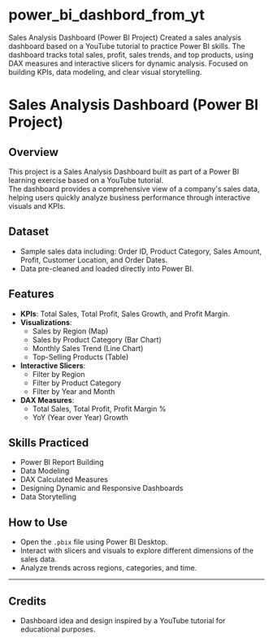 # power_bi_dashbord_from_yt
Sales Analysis Dashboard (Power BI Project) Created a sales analysis dashboard based on a YouTube tutorial to practice Power BI skills. The dashboard tracks total sales, profit, sales trends, and top products, using DAX measures and interactive slicers for dynamic analysis. Focused on building KPIs, data modeling, and clear visual storytelling.

# Sales Analysis Dashboard (Power BI Project)

## Overview
This project is a Sales Analysis Dashboard built as part of a Power BI learning exercise based on a YouTube tutorial.  
The dashboard provides a comprehensive view of a company's sales data, helping users quickly analyze business performance through interactive visuals and KPIs.

## Dataset
- Sample sales data including: Order ID, Product Category, Sales Amount, Profit, Customer Location, and Order Dates.
- Data pre-cleaned and loaded directly into Power BI.

## Features
- **KPIs**: Total Sales, Total Profit, Sales Growth, and Profit Margin.
- **Visualizations**:
  - Sales by Region (Map)
  - Sales by Product Category (Bar Chart)
  - Monthly Sales Trend (Line Chart)
  - Top-Selling Products (Table)
- **Interactive Slicers**:
  - Filter by Region
  - Filter by Product Category
  - Filter by Year and Month
- **DAX Measures**:
  - Total Sales, Total Profit, Profit Margin %
  - YoY (Year over Year) Growth

## Skills Practiced
- Power BI Report Building
- Data Modeling
- DAX Calculated Measures
- Designing Dynamic and Responsive Dashboards
- Data Storytelling

## How to Use
- Open the `.pbix` file using Power BI Desktop.
- Interact with slicers and visuals to explore different dimensions of the sales data.
- Analyze trends across regions, categories, and time.



---

## Credits
- Dashboard idea and design inspired by a YouTube tutorial for educational purposes.
